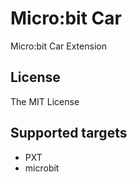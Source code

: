 # Micro:bit Car

Micro:bit Car Extension

## License

The MIT License

## Supported targets

* PXT
* microbit

